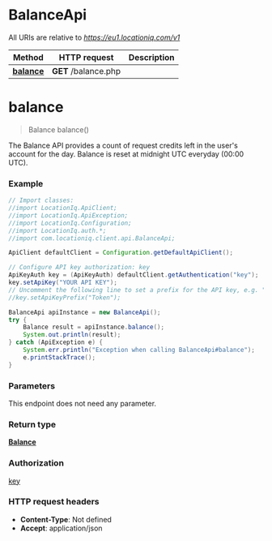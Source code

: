 # BalanceApi

All URIs are relative to *https://eu1.locationiq.com/v1*

Method | HTTP request | Description
------------- | ------------- | -------------
[**balance**](BalanceApi.md#balance) | **GET** /balance.php | 


<a name="balance"></a>
# **balance**
> Balance balance()



The Balance API provides a count of request credits left in the user&#39;s account for the day. Balance is reset at midnight UTC everyday (00:00 UTC).

### Example
```java
// Import classes:
//import LocationIq.ApiClient;
//import LocationIq.ApiException;
//import LocationIq.Configuration;
//import LocationIq.auth.*;
//import com.locationiq.client.api.BalanceApi;

ApiClient defaultClient = Configuration.getDefaultApiClient();

// Configure API key authorization: key
ApiKeyAuth key = (ApiKeyAuth) defaultClient.getAuthentication("key");
key.setApiKey("YOUR API KEY");
// Uncomment the following line to set a prefix for the API key, e.g. "Token" (defaults to null)
//key.setApiKeyPrefix("Token");

BalanceApi apiInstance = new BalanceApi();
try {
    Balance result = apiInstance.balance();
    System.out.println(result);
} catch (ApiException e) {
    System.err.println("Exception when calling BalanceApi#balance");
    e.printStackTrace();
}
```

### Parameters
This endpoint does not need any parameter.

### Return type

[**Balance**](Balance.md)

### Authorization

[key](../README.md#key)

### HTTP request headers

 - **Content-Type**: Not defined
 - **Accept**: application/json

